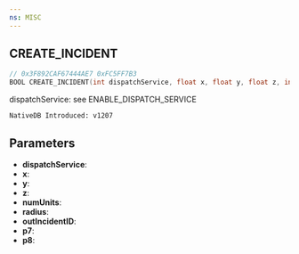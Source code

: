 ```yaml
---
ns: MISC
---
```

## CREATE_INCIDENT

```c
// 0x3F892CAF67444AE7 0xFC5FF7B3
BOOL CREATE_INCIDENT(int dispatchService, float x, float y, float z, int numUnits, float radius, int* outIncidentID, Any p7, Any p8);
```

dispatchService: see ENABLE_DISPATCH_SERVICE

```
NativeDB Introduced: v1207
```

## Parameters
* **dispatchService**:
* **x**:
* **y**:
* **z**:
* **numUnits**:
* **radius**:
* **outIncidentID**:
* **p7**:
* **p8**:
